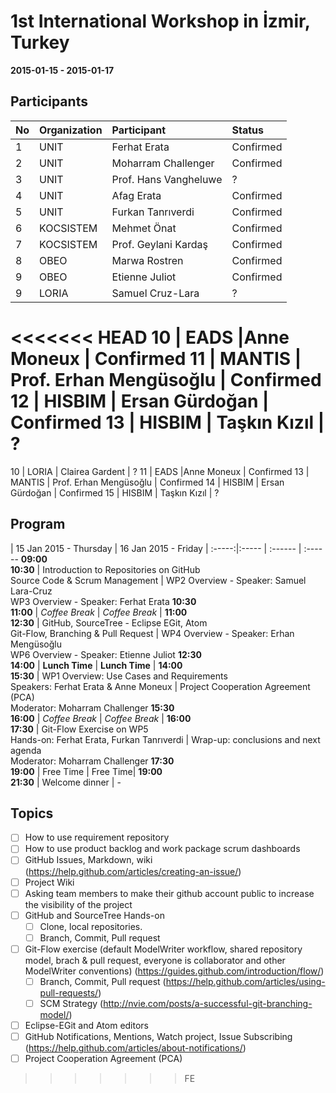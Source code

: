 1st International Workshop in İzmir, Turkey
===
**2015-01-15 - 2015-01-17**

Participants
---

No | Organization  | Participant |Status
:-- | :------ | :--- | :---
1 | UNIT | Ferhat Erata | Confirmed
2 | UNIT | Moharram Challenger | Confirmed
3 | UNIT | Prof. Hans Vangheluwe | ?
4 | UNIT | Afag Erata | Confirmed
5 | UNIT | Furkan Tanrıverdi | Confirmed
6 | KOCSISTEM | Mehmet Önat | Confirmed
7 | KOCSISTEM | Prof. Geylani Kardaş | Confirmed
8 | OBEO | Marwa Rostren | Confirmed
9 | OBEO | Etienne Juliot | Confirmed
9 | LORIA | Samuel Cruz-Lara | ?
<<<<<<< HEAD
10 | EADS |Anne Moneux  | Confirmed
11 | MANTIS | Prof. Erhan Mengüsoğlu  | Confirmed
12 | HISBIM | Ersan Gürdoğan | Confirmed
13 | HISBIM | Taşkın Kızıl | ?
=======
10 | LORIA | Clairea Gardent | ?
11 | EADS |Anne Moneux  | Confirmed
13 | MANTIS | Prof. Erhan Mengüsoğlu  | Confirmed
14 | HISBIM | Ersan Gürdoğan | Confirmed
15 | HISBIM | Taşkın Kızıl | ?

Program
-----

 | 15 Jan 2015 - Thursday | 16 Jan 2015 - Friday |
:-----:|:----- | :------ | :------ 
**09:00<br>10:30** | Introduction to Repositories on GitHub <br> Source Code & Scrum Management  | WP2 Overview - Speaker: Samuel Lara-Cruz <br> WP3 Overview - Speaker: Ferhat Erata
**10:30<br>11:00** | *Coffee Break* |  *Coffee Break* |
**11:00<br>12:30** | GitHub, SourceTree - Eclipse EGit, Atom <br> Git-Flow, Branching & Pull Request | WP4 Overview - Speaker: Erhan Mengüsoğlu <br> WP6 Overview - Speaker: Etienne Juliot
**12:30<br>14:00** | **Lunch Time** | **Lunch Time** | 
**14:00<br>15:30** | WP1 Overview: Use Cases and Requirements <br> Speakers: Ferhat Erata & Anne Moneux | Project Cooperation Agreement (PCA) <br> Moderator: Moharram Challenger
**15:30<br>16:00** | *Coffee Break* |  *Coffee Break* |
**16:00<br>17:30** | Git-Flow Exercise on WP5 <br> Hands-on: Ferhat Erata, Furkan Tanrıverdi  | Wrap-up: conclusions and next agenda <br> Moderator: Moharram Challenger 
**17:30<br>19:00** | Free Time | Free Time|
**19:00<br>21:30** | Welcome dinner | -

Topics
---
* [ ] How to use requirement repository
* [ ] How to use product backlog and work package scrum dashboards
* [ ] GitHub Issues, Markdown, wiki (https://help.github.com/articles/creating-an-issue/)
* [ ] Project Wiki
* [ ] Asking team members to make their github account public to increase the visibility of the project
* [ ] GitHub and SourceTree Hands-on
  * [ ] Clone, local repositories. 
  * [ ] Branch, Commit, Pull request
* [ ] Git-Flow exercise (default ModelWriter workflow, shared repository model, brach & pull request, everyone is collaborator and other ModelWriter conventions) (https://guides.github.com/introduction/flow/)
  * [ ] Branch, Commit, Pull request (https://help.github.com/articles/using-pull-requests/) 
  * [ ] SCM Strategy (http://nvie.com/posts/a-successful-git-branching-model/)
* [ ] Eclipse-EGit and Atom editors
* [ ] GitHub Notifications, Mentions, Watch project, Issue Subscribing (https://help.github.com/articles/about-notifications/)
* [ ] Project Cooperation Agreement (PCA)
>>>>>>> FE
